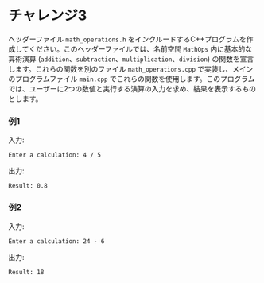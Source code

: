# チャレンジ3

ヘッダーファイル `math_operations.h` をインクルードするC++プログラムを作成してください。このヘッダーファイルでは、名前空間 `MathOps` 内に基本的な算術演算 (`addition`、`subtraction`、`multiplication`、`division`) の関数を宣言します。これらの関数を別のファイル `math_operations.cpp` で実装し、メインのプログラムファイル `main.cpp` でこれらの関数を使用します。このプログラムでは、ユーザーに2つの数値と実行する演算の入力を求め、結果を表示するものとします。

### 例1

入力:

```
Enter a calculation: 4 / 5
```

出力:

```
Result: 0.8
```

### 例2

入力:

```
Enter a calculation: 24 - 6
```

出力:

```
Result: 18
```
